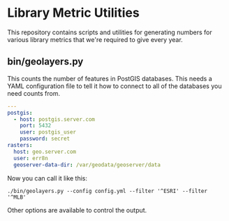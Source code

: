 
# Library Metric Utilities

This repository contains scripts and utilities for generating numbers for
various library metrics that we're required to give every year.

## bin/geolayers.py

This counts the number of features in PostGIS databases. This needs a YAML
configuration file to tell it how to connect to all of the databases you need
counts from.

```yaml
---
postgis:
  - host: postgis.server.com
    port: 5432
    user: postgis_user
    password: secret
rasters:
  host: geo.server.com
  user: err8n
  geoserver-data-dir: /var/geodata/geoserver/data
```

Now you can call it like this:

```shell
./bin/geolayers.py --config config.yml --filter '^ESRI' --filter '^MLB'
```

Other options are available to control the output.

